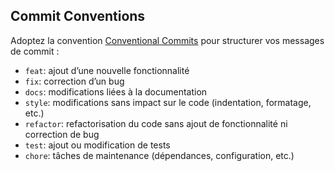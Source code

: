## Commit Conventions

Adoptez la convention [Conventional Commits](https://www.conventionalcommits.org/) pour structurer vos messages de commit :

- `feat`: ajout d’une nouvelle fonctionnalité
- `fix`: correction d’un bug
- `docs`: modifications liées à la documentation
- `style`: modifications sans impact sur le code (indentation, formatage, etc.)
- `refactor`: refactorisation du code sans ajout de fonctionnalité ni correction de bug
- `test`: ajout ou modification de tests
- `chore`: tâches de maintenance (dépendances, configuration, etc.)